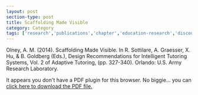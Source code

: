 ```yaml
---
layout: post
section-type: post
title: Scaffolding Made Visible
category: Category
tags: ['research','publications','chapter','education-research','discourse','its','gift','csal']
---
```

Olney, A. M. (2014). Scaffolding Made Visible. In R. Sottilare, A. Graesser, X. Hu, & B. Goldberg (Eds.), Design Recommendations for Intelligent Tutoring Systems, Vol. 2 of Adaptive Tutoring, (pp. 327-340). Orlando: U.S. Army Research Laboratory. 

<object data="https://blogs.memphis.edu/aolney/files/2019/10/Chapter26-Olney.pdf" type="application/pdf" width="100%" height="600px">
 
  <p>It appears you don't have a PDF plugin for this browser.
  No biggie... you can <a href="https://blogs.memphis.edu/aolney/files/2019/10/Chapter26-Olney.pdf">click here to
  download the PDF file.</a></p>
  
</object>
